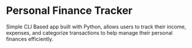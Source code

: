 # Personal Finance Tracker
Simple CLI Based app built with Python, allows users to track their income, expenses, and categorize transactions to help manage their personal finances efficiently.
